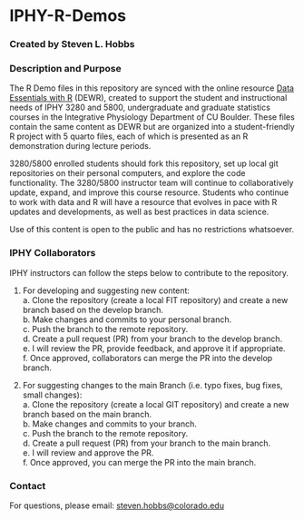 # IPHY-R-Demos

### Created by Steven L. Hobbs

### Description and Purpose

The R Demo files in this repository are synced with the online resource [Data Essentials with R](https://stevenhobbs.quarto.pub/data-essentials-with-r/) (DEWR), created to support the student and instructional needs of IPHY 3280 and 5800, undergraduate and graduate statistics courses in the Integrative Physiology Department of CU Boulder. These files contain the same content as DEWR but are organized into a student-friendly R project with 5 quarto files, each of which is presented as an R demonstration during lecture periods.

3280/5800 enrolled students should fork this repository, set up local git repositories on their personal computers, and explore the code functionality. The 3280/5800 instructor team will continue to collaboratively update, expand, and improve this course resource. Students who continue to work with data and R will have a resource that evolves in pace with R updates and developments, as well as best practices in data science.

Use of this content is open to the public and has no restrictions whatsoever.

### IPHY Collaborators

IPHY instructors can follow the steps below to contribute to the repository.

1. For developing and suggesting new content:\
  a. Clone the repository (create a local FIT repository) and create a new branch based on the develop branch.\
  b. Make changes and commits to your personal branch.\
  c. Push the branch to the remote repository.\
  d. Create a pull request (PR) from your branch to the develop branch.\
  e. I will review the PR, provide feedback, and approve it if appropriate.\
  f. Once approved, collaborators can merge the PR into the develop branch.

2. For suggesting changes to the main Branch (i.e. typo fixes, bug fixes, small changes):\
  a. Clone the repository (create a local GIT repository) and create a new branch based on the main branch.\
  b. Make changes and commits to your branch.\
  c. Push the branch to the remote repository.\
  d. Create a pull request (PR) from your branch to the main branch.\
  e. I will review and approve the PR.\
  f. Once approved, you can merge the PR into the main branch.

### Contact

For questions, please email: steven.hobbs@colorado.edu
